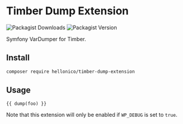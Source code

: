 # Timber Dump Extension

![Packagist Downloads](https://img.shields.io/packagist/dt/hellonico/timber-dump-extension)
![Packagist Version](https://img.shields.io/packagist/v/hellonico/timber-dump-extension)

Symfony VarDumper for Timber.

## Install

```bash
composer require hellonico/timber-dump-extension
```

## Usage

```twig
{{ dump(foo) }}
```

Note that this extension will only be enabled if `WP_DEBUG` is set to `true`.
